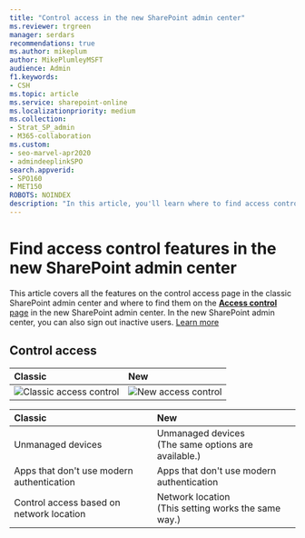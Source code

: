 ```yaml
---
title: "Control access in the new SharePoint admin center"
ms.reviewer: trgreen
manager: serdars
recommendations: true
ms.author: mikeplum
author: MikePlumleyMSFT
audience: Admin
f1.keywords:
- CSH
ms.topic: article
ms.service: sharepoint-online
ms.localizationpriority: medium
ms.collection:  
- Strat_SP_admin
- M365-collaboration
ms.custom:
- seo-marvel-apr2020
- admindeeplinkSPO
search.appverid:
- SPO160
- MET150
ROBOTS: NOINDEX
description: "In this article, you'll learn where to find access control features in the new SharePoint admin center."
---
```


# Find access control features in the new SharePoint admin center

This article covers all the features on the control access page in the classic SharePoint admin center and where to find them on the <a href="https://go.microsoft.com/fwlink/?linkid=2185071" target="_blank">**Access control** page</a> in the new SharePoint admin center. In the new SharePoint admin center, you can also sign out inactive users. [Learn more](sign-out-inactive-users.md)

## Control access

|**Classic**|**New**|
|:-----|:-----|
|![Classic access control](media/classic-access-control.png)|![New access control](media/new-access-control.png) <br/> |

|**Classic**|**New**|
|:-----|:-----|
| Unmanaged devices  |Unmanaged devices  <br/> (The same options are available.) |
| Apps that don't use modern authentication |Apps that don't use modern authentication|
| Control access based on network location  |Network location <br/> (This setting works the same way.)|

